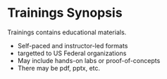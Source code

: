 # Trainings Synopsis

Trainings contains educational materials.

- Self-paced and instructor-led formats
- targetted to US Federal organizations
- May include hands-on labs or proof-of-concepts
- There may be pdf, pptx, etc.